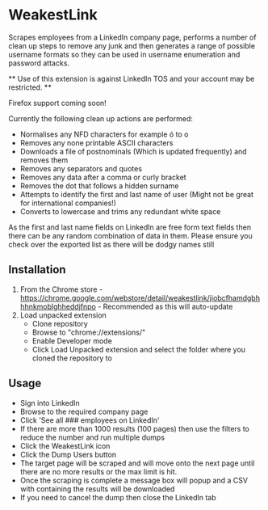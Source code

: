 # WeakestLink
Scrapes employees from a LinkedIn company page, performs a number of clean up steps to remove any junk and then generates a range of possible username formats so they can be used in username enumeration and password attacks.

** Use of this extension is against LinkedIn TOS and your account may be restricted. **

Firefox support coming soon!

Currently the following clean up actions are performed:

* Normalises any NFD characters for example ó to o
* Removes any none printable ASCII characters
* Downloads a file of postnominals (Which is updated frequently) and removes them
* Removes any separators and quotes
* Removes any data after a comma or curly bracket
* Removes the dot that follows a hidden surname
* Attempts to identify the first and last name of user (Might not be great for international companies!)
* Converts to lowercase and trims any redundant white space

As the first and last name fields on LinkedIn are free form text fields then there can be any random combination of data in them. Please ensure you check over the exported list as there will be dodgy names still

## Installation

1. From the Chrome store - https://chrome.google.com/webstore/detail/weakestlink/jiobcfhamdgbhhhnkmoblghheddjfnpo  - Recommended as this will auto-update
2. Load unpacked extension
    * Clone repository
    * Browse to "chrome://extensions/"
    * Enable Developer mode
    * Click Load Unpacked extension and select the folder where you cloned the repository to

## Usage

* Sign into LinkedIn
* Browse to the required company page
* Click 'See all ### employees on LinkedIn'
* If there are more than 1000 results (100 pages) then use the filters to reduce the number and run multiple dumps
* Click the WeakestLink icon
* Click the Dump Users button
* The target page will be scraped and will move onto the next page until there are no more results or the max limit is hit.
* Once the scraping is complete a message box will popup and a CSV with containing the results will be downloaded
* If you need to cancel the dump then close the LinkedIn tab
